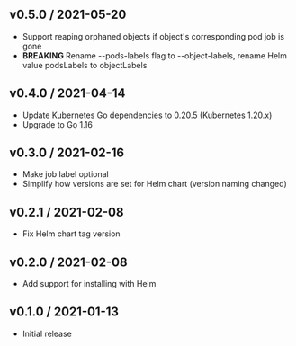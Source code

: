 ## v0.5.0 / 2021-05-20

* Support reaping orphaned objects if object's corresponding pod job is gone
* **BREAKING** Rename --pods-labels flag to --object-labels, rename Helm value podsLabels to objectLabels

## v0.4.0 / 2021-04-14

* Update Kubernetes Go dependencies to 0.20.5 (Kubernetes 1.20.x)
* Upgrade to Go 1.16

## v0.3.0 / 2021-02-16

* Make job label optional
* Simplify how versions are set for Helm chart (version naming changed)

## v0.2.1 / 2021-02-08

* Fix Helm chart tag version

## v0.2.0 / 2021-02-08

* Add support for installing with Helm

## v0.1.0 / 2021-01-13

* Initial release
